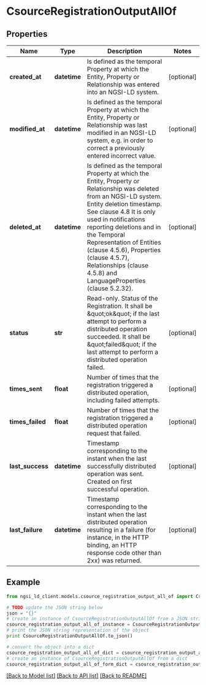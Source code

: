 # CsourceRegistrationOutputAllOf


## Properties
Name | Type | Description | Notes
------------ | ------------- | ------------- | -------------
**created_at** | **datetime** | Is defined as the temporal Property at which the Entity, Property or Relationship was entered into an NGSI-LD system.  | [optional] 
**modified_at** | **datetime** | Is defined as the temporal Property at which the Entity, Property or Relationship was last modified in an NGSI-LD system, e.g. in order to correct a previously entered incorrect value.  | [optional] 
**deleted_at** | **datetime** | Is defined as the temporal Property at which the Entity, Property or Relationship was deleted from an NGSI-LD system.  Entity deletion timestamp. See clause 4.8 It is only used in notifications reporting deletions and in the Temporal Representation of Entities (clause 4.5.6), Properties (clause 4.5.7), Relationships (clause 4.5.8) and LanguageProperties (clause 5.2.32).  | [optional] 
**status** | **str** | Read-only. Status of the Registration. It shall be \&quot;ok\&quot; if the last attempt to perform a distributed operation succeeded. It shall be \&quot;failed\&quot; if the last attempt to perform a distributed operation failed.  | [optional] 
**times_sent** | **float** | Number of times that the registration triggered a distributed operation, including failed attempts.  | [optional] 
**times_failed** | **float** | Number of times that the registration triggered a distributed operation request that failed. | [optional] 
**last_success** | **datetime** | Timestamp corresponding to the instant when the last successfully distributed operation was sent. Created on first successful operation.  | [optional] 
**last_failure** | **datetime** | Timestamp corresponding to the instant when the last distributed operation resulting in a failure (for instance, in the HTTP binding, an HTTP response code other than 2xx) was returned.  | [optional] 

## Example

```python
from ngsi_ld_client.models.csource_registration_output_all_of import CsourceRegistrationOutputAllOf

# TODO update the JSON string below
json = "{}"
# create an instance of CsourceRegistrationOutputAllOf from a JSON string
csource_registration_output_all_of_instance = CsourceRegistrationOutputAllOf.from_json(json)
# print the JSON string representation of the object
print CsourceRegistrationOutputAllOf.to_json()

# convert the object into a dict
csource_registration_output_all_of_dict = csource_registration_output_all_of_instance.to_dict()
# create an instance of CsourceRegistrationOutputAllOf from a dict
csource_registration_output_all_of_form_dict = csource_registration_output_all_of.from_dict(csource_registration_output_all_of_dict)
```
[[Back to Model list]](../README.md#documentation-for-models) [[Back to API list]](../README.md#documentation-for-api-endpoints) [[Back to README]](../README.md)


